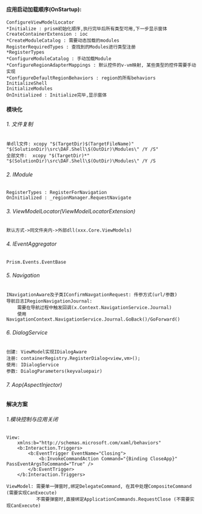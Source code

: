 #### 应用启动加载顺序(OnStartup):
    ConfigureViewModelLocator
    *Initialize : prism初始化顺序,执行完毕后所有类型可用,下一步显示窗体 
    CreateContainerExtension : ioc
    *CreateModuleCatalog : 需要动态加载的modules
    RegisterRequiredTypes : 查找到的Modules进行类型注册
    *RegisterTypes
    *ConfigureModuleCatalog : 手动加载Module
    *ConfigureRegionAdapterMappings : 默认控件的v-vm映射, 某些类型的控件需要手动实现
    *ConfigureDefaultRegionBehaviors : region的所有behaviors
    InitializeShell
    InitializeModules
    OnInitialized : Initialize完毕,显示窗体

#### 模块化
###### 1. 文件复制
    单dll文件: xcopy "$(TargetDir)$(TargetFileName)" "$(SolutionDir)\src\DAF.Shell\$(OutDir)\Modules\" /Y /S"
    全部文件:  xcopy "$(TargetDir)*" "$(SolutionDir)\src\DAF.Shell\$(OutDir)\Modules\" /Y /S
###### 2. IModule
    RegisterTypes : RegisterForNavigation
    OnInitialized : _regionManager.RequestNavigate
###### 3. ViewModelLocator(ViewModelLocatorExtension)
    默认方式->同文件夹内->外部dll(xxx.Core.ViewModels)
###### 4. IEventAggregator 
    Prism.Events.EventBase
###### 5. Navigation
    INavigationAware及子类IConfirmNavgationRequest: 传参方式(url/参数)
    导航日志IRegionNavigationJournal: 
        需要在导航过程中触发回调(x.Context.NavigationService.Journal)
        使用NavigationContext.NavigationService.Journal.GoBack()/GoForward()
###### 6. DialogService
    创建: ViewModel实现IDialogAware
    注册: containerRegistry.RegisterDialog<view,vm>();
    使用: IDialogService
    参数: DialogParameters(keyvaluepair)
###### 7. Aop(AspectInjector)

#### 解决方案
###### 1.模块控制与应用关闭
    View:
        xmlns:b="http://schemas.microsoft.com/xaml/behaviors"
        <b:Interaction.Triggers>
            <b:EventTrigger EventName="Closing">
                <b:InvokeCommandAction Command="{Binding CloseApp}" PassEventArgsToCommand="True" />
            </b:EventTrigger>
        </b:Interaction.Triggers>

    ViewModel: 需要单一弹窗时,绑定DelegateCommand, 在其中处理CompositeCommand (需要实现CanExecute)
               不需要弹窗时,直接绑定ApplicationCommands.RequestClose (不需要实现CanExecute)
    